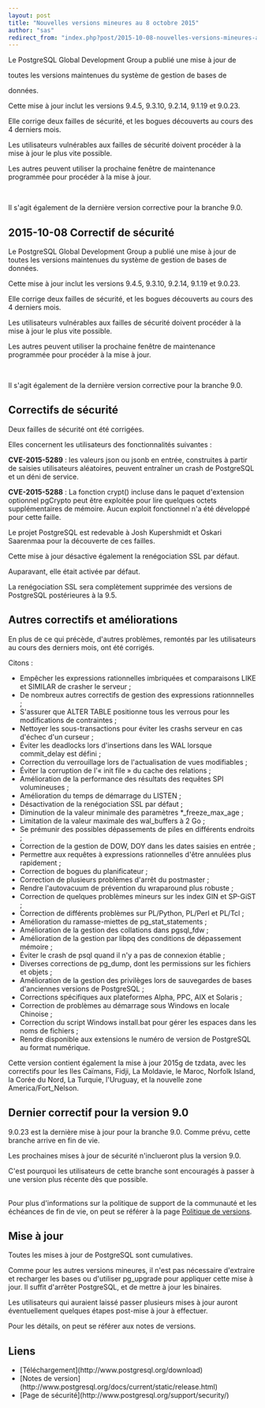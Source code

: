 ```yaml
---
layout: post
title: "Nouvelles versions mineures au 8 octobre 2015"
author: "sas"
redirect_from: "index.php?post/2015-10-08-nouvelles-versions-mineures-au-8-octobre-2015 "
---
```



<p>Le PostgreSQL Global Development Group a publié une mise à jour de

toutes les versions maintenues du système de gestion de bases de

données.<br />

Cette mise à jour inclut les versions 9.4.5, 9.3.10, 9.2.14, 9.1.19 et 9.0.23. <br />

Elle corrige deux failles de sécurité, et les bogues découverts au cours des 4 derniers mois.<br />

Les utilisateurs vulnérables aux failles de sécurité doivent procéder à la mise à jour le plus vite possible.<br />

Les autres peuvent utiliser la prochaine fenêtre de maintenance programmée pour procéder à la mise à jour.<br />

<br />

Il s'agit également de la dernière version corrective pour la branche 9.0.

</p>

<!--more-->


<h2>2015-10-08 Correctif de sécurité</h2>

Le PostgreSQL Global Development Group a publié une mise à jour de toutes les versions maintenues du système de gestion de bases de données.<br />

Cette mise à jour inclut les versions 9.4.5, 9.3.10, 9.2.14, 9.1.19 et 9.0.23. <br />

Elle corrige deux failles de sécurité, et les bogues découverts au cours des 4 derniers mois.<br />

Les utilisateurs vulnérables aux failles de sécurité doivent procéder à la mise à jour le plus vite possible.<br />

Les autres peuvent utiliser la prochaine fenêtre de maintenance programmée pour procéder à la mise à jour.<br />

<br />

Il s'agit également de la dernière version corrective pour la branche 9.0.

<h2>Correctifs de sécurité</h2>

Deux failles de sécurité ont été corrigées.<br />

Elles concernent les utilisateurs des fonctionnalités suivantes :

<strong>CVE-2015-5289</strong> : les valeurs json ou jsonb en entrée, construites à partir de saisies utilisateurs aléatoires, peuvent entraîner un crash de PostgreSQL et un déni de service.<br />

<strong>CVE-2015-5288</strong> : La fonction crypt() incluse dans le paquet d'extension optionnel pgCrypto peut être exploitée pour lire quelques octets supplémentaires de mémoire. Aucun exploit fonctionnel n'a été développé pour cette faille.<br />

Le projet PostgreSQL est redevable à Josh Kupershmidt et Oskari Saarenmaa pour la découverte de ces failles.<br />

Cette mise à jour désactive également la renégociation SSL par défaut.<br />

Auparavant, elle était activée par défaut.<br />

La renégociation SSL sera complètement supprimée des versions de PostgreSQL postérieures à la 9.5.<br />

<h2>Autres correctifs et améliorations</h2>

En plus de ce qui précède, d'autres problèmes, remontés par les utilisateurs au cours des derniers mois, ont été corrigés.

Citons :

<ul>

<li> Empêcher les expressions rationnelles imbriquées et comparaisons LIKE et SIMILAR de crasher le serveur ;

</li>

<li> De nombreux autres correctifs de gestion des expressions rationnnelles ;

</li>

<li> S'assurer que ALTER TABLE positionne tous les verrous pour les modifications de contraintes ;

</li>

<li> Nettoyer les sous-transactions pour éviter les crashs serveur en cas d'échec d'un curseur ;

</li>

<li> Éviter les deadlocks lors d'insertions dans les WAL lorsque commit_delay est défini ;

</li>

<li> Correction du verrouillage lors de l'actualisation de vues modifiables ;

</li>

<li> Éviter la corruption de l'« init file » du cache des relations ;

</li>

<li> Amélioration de la performance des résultats des requêtes SPI volumineuses ;

</li>

<li> Amélioration du temps de démarrage du LISTEN ;

</li>

<li> Désactivation de la renégociation SSL par défaut ;

</li>

<li> Diminution de la valeur minimale des paramètres *_freeze_max_age ;

</li>

<li> Limitation de la valeur maximale des wal_buffers à 2 Go ;

</li>

<li> Se prémunir des possibles dépassements de piles en différents endroits ;

</li>

<li> Correction de la gestion de DOW, DOY dans les dates saisies en entrée ;

</li>

<li> Permettre aux requêtes à expressions rationnelles d'être annulées plus rapidement ;

</li>

<li> Correction de bogues du planificateur ;

</li>

<li> Correction de plusieurs problèmes d'arrêt du postmaster ;

</li>

<li> Rendre l'autovacuum de prévention du wraparound plus robuste ;

</li>

<li> Correction de quelques problèmes mineurs sur les index GIN et SP-GiST ;

</li>

<li> Correction de différents problèmes sur PL/Python, PL/Perl et PL/Tcl ;

</li>

<li> Amélioration du ramasse-miettes de pg_stat_statements ;

</li>

<li> Amélioration de la gestion des collations dans pgsql_fdw ;

</li>

<li> Amélioration de la gestion par libpq des conditions de dépassement mémoire ;

</li>

<li> Éviter le crash de psql quand il n'y a pas de connexion établie ;

</li>

<li> Diverses corrections de pg_dump, dont les permissions sur les fichiers et objets ;

</li>

<li> Amélioration de la gestion des privilèges lors de sauvegardes de bases d'anciennes versions de PostgreSQL ;

</li>

<li> Corrections spécifiques aux plateformes Alpha, PPC, AIX et Solaris ;

</li>

<li> Correction de problèmes au démarrage sous Windows en locale Chinoise ;

</li>

<li> Correction du script Windows install.bat pour gérer les espaces dans les noms de fichiers ;

</li>

<li> Rendre disponible aux extensions le numéro de version de PostgreSQL au format numérique.

</li>

</ul>

Cette version contient également la mise à jour 2015g de tzdata, avec les correctifs pour les Iles Caïmans, Fidji, La Moldavie, le Maroc, Norfolk Island, la Corée du Nord, La Turquie, l'Uruguay, et la nouvelle zone America/Fort_Nelson.

<h2>Dernier correctif pour la version 9.0</h2>

9.0.23 est la dernière mise à jour pour la branche 9.0. Comme prévu, cette branche arrive en fin de vie.<br />

Les prochaines mises à jour de sécurité n'inclueront plus la version 9.0.<br />

C'est pourquoi les utilisateurs de cette branche sont encouragés à passer à une version plus récente dès que possible.<br /><br />

Pour plus d'informations sur la politique de support de la communauté et les échéances de fin de vie, on peut se référer à la page [Politique de versions](http://www.postgresql.org/support/versioning/).<br />

<h2>Mise à jour</h2>

Toutes les mises à jour de PostgreSQL sont cumulatives.<br />

Comme pour les autres versions mineures, il n'est pas nécessaire d'extraire et recharger les bases ou d'utiliser pg_upgrade pour appliquer cette mise à jour. Il suffit d'arrêter PostgreSQL, et de mettre à jour les binaires.<br />

Les utilisateurs qui auraient laissé passer plusieurs mises à jour auront éventuellement quelques étapes post-mise à jour à effectuer.<br />

Pour les détails, on peut se référer aux notes de versions.<br />

<h2>Liens</h2>

<ul>

<li> [Téléchargement](http://www.postgresql.org/download)

</li>

<li> [Notes de version](http://www.postgresql.org/docs/current/static/release.html)

</li>

<li> [Page de sécurité](http://www.postgresql.org/support/security/)

</li>

</ul>